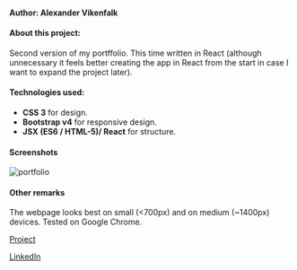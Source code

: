 
#### Author: Alexander Vikenfalk

#### About this project: 
Second version of my portffolio. This time written in React (although unnecessary it feels better creating the app in React from the start in case I want to expand the project later).

#### Technologies used: 
* **CSS 3** for design.
* **Bootstrap v4** for responsive design.
* **JSX (ES6 / HTML-5)/ React** for structure.

#### Screenshots ####
![portfolio](https://user-images.githubusercontent.com/16190870/31170933-4545cdee-a8fe-11e7-969c-0c0532907c3b.png)

#### Other remarks ####
The webpage looks best on small (<700px) and on medium (~1400px) devices. Tested on Google Chrome.

[Project](https://alexandervikenfalk.github.io/Portfolio/)

[LinkedIn](https://de.linkedin.com/in/alexander-vikenfalk-6b993b42)
